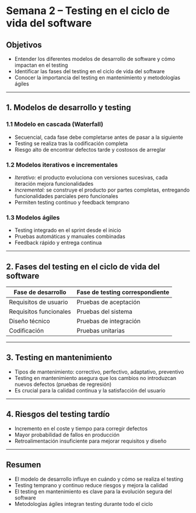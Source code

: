 # Semana 2 – Testing en el ciclo de vida del software

## Objetivos

- Entender los diferentes modelos de desarrollo de software y cómo impactan en el testing  
- Identificar las fases del testing en el ciclo de vida del software  
- Conocer la importancia del testing en mantenimiento y metodologías ágiles  

---

## 1. Modelos de desarrollo y testing

### 1.1 Modelo en cascada (Waterfall)

- Secuencial, cada fase debe completarse antes de pasar a la siguiente  
- Testing se realiza tras la codificación completa  
- Riesgo alto de encontrar defectos tarde y costosos de arreglar  

### 1.2 Modelos iterativos e incrementales

- *Iterativo:* el producto evoluciona con versiones sucesivas, cada iteración mejora funcionalidades  
- *Incremental:* se construye el producto por partes completas, entregando funcionalidades parciales pero funcionales  
- Permiten testing continuo y feedback temprano  

### 1.3 Modelos ágiles

- Testing integrado en el sprint desde el inicio  
- Pruebas automáticas y manuales combinadas  
- Feedback rápido y entrega continua  

---

## 2. Fases del testing en el ciclo de vida del software

| Fase de desarrollo        | Fase de testing correspondiente         |
|--------------------------|----------------------------------------|
| Requisitos de usuario    | Pruebas de aceptación                   |
| Requisitos funcionales    | Pruebas del sistema                     |
| Diseño técnico           | Pruebas de integración                  |
| Codificación             | Pruebas unitarias                       |

---

## 3. Testing en mantenimiento

- Tipos de mantenimiento: correctivo, perfectivo, adaptativo, preventivo  
- Testing en mantenimiento asegura que los cambios no introduzcan nuevos defectos (pruebas de regresión)  
- Es crucial para la calidad continua y la satisfacción del usuario  

---

## 4. Riesgos del testing tardío

- Incremento en el coste y tiempo para corregir defectos  
- Mayor probabilidad de fallos en producción  
- Retroalimentación insuficiente para mejorar requisitos y diseño  

---

## Resumen

- El modelo de desarrollo influye en cuándo y cómo se realiza el testing  
- Testing temprano y continuo reduce riesgos y mejora la calidad  
- El testing en mantenimiento es clave para la evolución segura del software  
- Metodologías ágiles integran testing durante todo el ciclo
